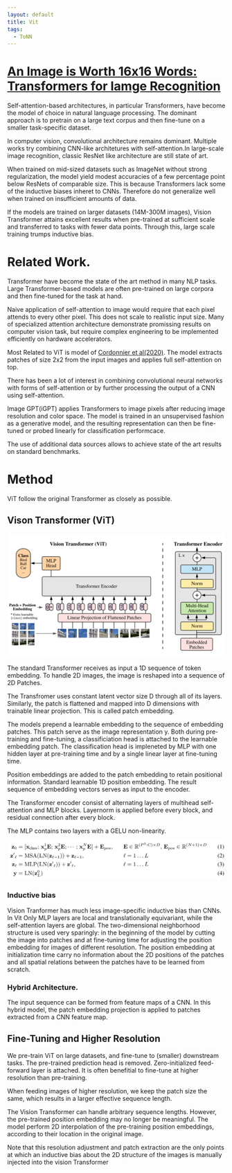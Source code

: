 ```yaml
---
layout: default
title: Vit
tags:
  - ToNN
---
```

# [An Image is Worth 16x16 Words: Transformers for Iamge Recognition](https://arxiv.org/pdf/2010.11929.pdf)

Self-attention-based architectures, in particular Transformers, have become the model of choice in natural language processing. The dominant approach is to pretrain on a large text corpus and then fine-tune on a smaller task-specific dataset.

In computer vision, convolutional architecture remains dominant. Multiple works try combining CNN-like architetures with self-attention.In large-scale image recognition, classic ResNet like architecture are still state of art.

When trained on mid-sized datasets such as ImageNet without strong regularization, the model yield modest accuracies of a few percentage point below ResNets of comparable size. This is because Transformers lack some of the inductive biases inheret to CNNs. Therefore do not generalize well when trained on insufficient amounts of data.

If the models are trained on larger datasets (14M-300M images), Vision Transformer attains excellent results when pre-trained at sufficient scale and transferred to tasks with fewer data points. Through this, large scale training trumps inductive bias.

# Related Work.

Transformer have become the state of the art method in many NLP tasks. Large Transformer-based models are often pre-trained on large corpora and then fine-tuned for the task at hand.

Naive application of self-attention to image would require that each pixel attends to every other pixel. This does not scale to realistic input size. Many of specialized attention architecture demonstrate promissing results on computer vision task, but require complex engineering to be implemented efficiently on hardware accelerators.

Most Related to ViT is model of [Cordonnier et al(2020)](https://arxiv.org/pdf/1911.03584.pdf). The model extracts patches of size 2x2 from the input images and applies full self-attention on top.

There has been a lot of interest in combining convolutional neural networks with forms of self-attention or by further processing the output of a CNN using self-attention.

Image GPT(iGPT) applies Transformers to image pixels after reducing image resolution and color space. The model is trained in an unsupervised fashion as a generative model, and the resulting representation can then be fine-tuned or probed linearly for classification performcace.

The use of additional data sources allows to achieve state of the art results on standard benchmarks.

# Method

ViT follow the original Transformer as closely as possible.

## Vison Transformer (ViT)

![ViT model overview](/assets/images/ToNN/vit/ViT_model_overview.png)

The standard Transformer receives as input a 1D sequence of token embedding. To handle 2D images, the image is reshaped into a sequence of 2D Patches.

The Transfromer uses constant latent vector size D through all of its layers. Similarly, the patch is flattened and mapped into D dimensions with trainable linear projection. This is called patch embedding.

The models prepend a learnable embedding to the sequence of embedding patches. This patch serve as the image representation y. Both during pre-training and fine-tuning, a classificiation head is attached to the learnable embedding patch. The classification head is impleneted by MLP with one hidden layer at pre-training time and by a single linear layer at fine-tuning time.

Position embeddings are added to the patch embedding to retain positional information. Standard learnable 1D position embedding. The result sequence of embedding vectors serves as input to the encoder.

The Transformer encoder consist of alternating layers of multihead self-attention and MLP blocks. Layernorm is applied before every block, and residual connection after every block.

The MLP contains two layers with a GELU non-linearity.

![ViT model equation](/assets/images/ToNN/vit/ViT_model_equation.png)

### Inductive bias

Vision Tranformer has much less image-specific inductive bias than CNNs. In Vit Only MLP layers are local and translationally equivariant, while the self-attention layers are global. The two-dimensional neighborhood structure is used very sparingly: in the beginning of the model by cutting the image into patches and at fine-tuning time for adjusting the position embedding for images of different resolution. The position embedding at initialization time carry no information about the 2D positions of the patches and all spatial relations between the patches have to be learned from scratch.

### Hybrid Architecture.

The input sequence can be formed from feature maps of a CNN. In this hybrid model, the patch embedding projection is applied to patches extracted from a CNN feature map.

## Fine-Tuning and Higher Resolution

We pre-train ViT on large datasets, and fine-tune to (smaller) downstream tasks. The pre-trained prediction head is removed. Zero-initialized feed-forward layer is attached. It is often benefitial to fine-tune at higher resolution than pre-training.

When feeding images of higher resolution, we keep the patch size the same, which results in a larger effective sequence length.

The Vision Transformer can handle arbitrary sequence lengths. However, the pre-trained position embedding may no longer be meaningful. The model perform 2D interpolation of the pre-training position embeddings, according to their location in the original image. 

Note that this resolution adjustment and patch extraction are the only points at which an inductive bias about the 2D structure of the images is manually injected into the vision Transformer